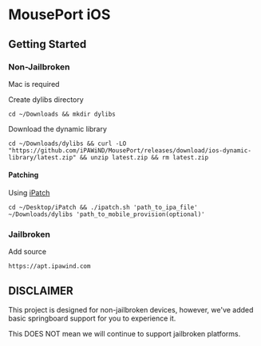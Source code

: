 # MousePort iOS

## Getting Started

### Non-Jailbroken

Mac is required

Create dylibs directory

```
cd ~/Downloads && mkdir dylibs
```

Download the dynamic library

```
cd ~/Downloads/dylibs && curl -LO "https://github.com/iPAWiND/MousePort/releases/download/ios-dynamic-library/latest.zip" && unzip latest.zip && rm latest.zip
```

#### Patching

Using [iPatch](https://github.com/iPAWiND/iPatch)

```
cd ~/Desktop/iPatch && ./ipatch.sh 'path_to_ipa_file' ~/Downloads/dylibs 'path_to_mobile_provision(optional)'
```

### Jailbroken

Add source

```
https://apt.ipawind.com
```

## DISCLAIMER

This project is designed for non-jailbroken devices, however, we've added basic springboard support for you to experience it.

This DOES NOT mean we will continue to support jailbroken platforms.
